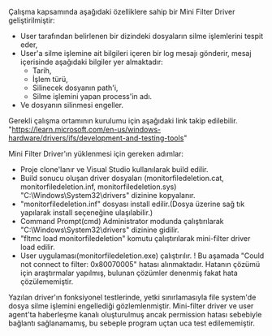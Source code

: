 Çalışma kapsamında aşağıdaki özelliklere sahip bir Mini Filter Driver geliştirilmiştir:
- User tarafından belirlenen bir dizindeki dosyaların silme işlemlerini tespit eder,
- User'a silme işlemine ait bilgileri içeren bir log mesajı gönderir, mesaj içerisinde aşağıdaki bilgiler yer almaktadır:
  - Tarih,
  - İşlem türü,
  - Silinecek dosyanın path'i,
  - Silme işlemini yapan process'in adı.
- Ve dosyanın silinmesi engeller.


Gerekli çalışma ortamının kurulumu için aşağıdaki link takip edilebilir.
"https://learn.microsoft.com/en-us/windows-hardware/drivers/ifs/development-and-testing-tools"


Mini Filter Driver'ın yüklenmesi için gereken adımlar:
- Proje clone'lanır ve Visual Studio kullanılarak build edilir.
- Build sonucu oluşan driver dosyaları (monitorfiledeletion.cat, monitorfiledeletion.inf, monitorfiledeletion.sys) "C:\Windows\System32\drivers" dizinine kopyalanır.
- "monitorfiledeletion.inf" dosyası install edilir.(Dosya üzerine sağ tık yapılarak install seçeneğine ulaşılabilir.)
- Command Prompt(cmd) Administrator modunda çalıştırılarak "C:\Windows\System32\drivers" dizinine gidilir.
- "fltmc load monitorfiledeletion" komutu çalıştırılarak mini-filter driver load edilir.
- User uygulaması(monitorfiledeletion.exe) çalıştırılır.
  ! Bu aşamada "Could not connect to filter: 0x80070005" hatası alınmaktadır.
  Hatanın çözümü için araştırmalar yapılmış, bulunan çözümler denenmiş fakat hata çözülememiştir.

Yazılan driver'ın fonksiyonel testlerinde, yetki sınırlamasıyla file system'de dosya silme işlemini engellediği gözlemlenmiştir.
Mini-filter driver ve user agent'ta haberleşme kanalı oluşturulmuş ancak permission hatası sebebiyle bağlantı sağlanamamış, 
bu sebeple program uçtan uca test edilememiştir.
  
